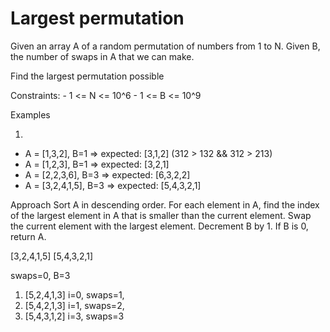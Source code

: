 # Largest permutation

Given an array A of a random permutation of numbers from 1 to N. Given B, the number of swaps in A that we can make.
  
Find the largest permutation possible

Constraints:
    - 1 <= N <= 10^6
    - 1 <= B <= 10^9

Examples

1. 
- A = [1,3,2], B=1 => expected: [3,1,2] (312 > 132 && 312 > 213)
- A = [1,2,3], B=1 => expected: [3,2,1]
- A = [2,2,3,6], B=3 => expected: [6,3,2,2]
- A = [3,2,4,1,5], B=3 => expected: [5,4,3,2,1]

Approach
Sort A in descending order. For each element in A, find the index of the largest element in A that is smaller than the current element. Swap the current element with the largest element. Decrement B by 1. If B is 0, return A.

[3,2,4,1,5]
[5,4,3,2,1]

  swaps=0, B=3
  1. [5,2,4,1,3] i=0, swaps=1, 
  2. [5,4,2,1,3] i=1, swaps=2,
  3. [5,4,3,1,2] i=3, swaps=3 